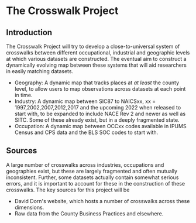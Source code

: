 # The Crosswalk Project

## Introduction
The Crosswalk Project will try to develop a close-to-universal system of crosswalks between different occupational, industrial and geographic levels at which various datasets are constructed. The eventual aim to construct a dynamically evolving map between these systems that will aid researchers in easily matching datasets. 

* Geography: A dynamic map that tracks places at _at least_ the county level, to allow users to map observations across datasets at each point in time.
* Industry: A dynamic map between SIC87 to NAICSxx, xx = 1997,2002,2007,2012,2017 and the upcoming 2022 when released to start with, to be expanded to include NACE Rev 2 and newer as well as SITC. Some of these already exist, but in a deeply fragmented state.
* Occupation: A dynamic map between OCCxx codes available in IPUMS Census and CPS data and the BLS SOC codes to start with. 

## Sources
A large number of crosswalks across industries, occupations and geographies exist, but these are largely fragmented and often mutually inconsistent. Further, some datasets actually contain somewhat serious errors, and it is important to account for these in the construction of these crosswalks. The key sources for this project will be

* David Dorn's website, which hosts a number of crosswalks across these dimensions.
* Raw data from the County Business Practices and elsewhere.
